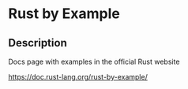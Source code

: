 # Rust by Example


## Description
Docs page with examples in the official Rust website

https://doc.rust-lang.org/rust-by-example/
